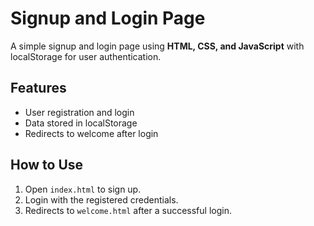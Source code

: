 # Signup and Login Page

A simple signup and login page using **HTML, CSS, and JavaScript** with localStorage for user authentication.

## Features

- User registration and login
- Data stored in localStorage
- Redirects to welcome after login

## How to Use

1. Open `index.html` to sign up.
2. Login with the registered credentials.
3. Redirects to `welcome.html` after a successful login.

